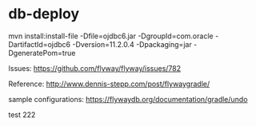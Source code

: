 # db-deploy


mvn install:install-file -Dfile=ojdbc6.jar -DgroupId=com.oracle  -DartifactId=ojdbc6 -Dversion=11.2.0.4 -Dpackaging=jar -DgeneratePom=true


Issues:
https://github.com/flyway/flyway/issues/782

Reference:
http://www.dennis-stepp.com/post/flywaygradle/


sample configurations:
https://flywaydb.org/documentation/gradle/undo

test
222
